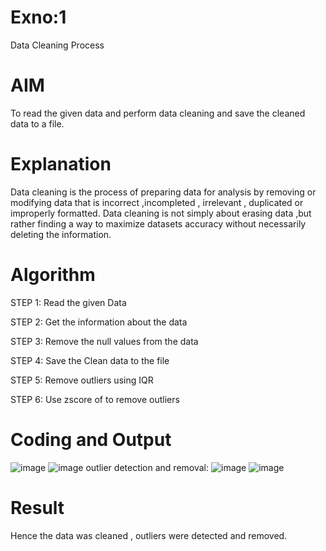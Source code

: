 # Exno:1
Data Cleaning Process

# AIM
To read the given data and perform data cleaning and save the cleaned data to a file.

# Explanation
Data cleaning is the process of preparing data for analysis by removing or modifying data that is incorrect ,incompleted , irrelevant , duplicated or improperly formatted. Data cleaning is not simply about erasing data ,but rather finding a way to maximize datasets accuracy without necessarily deleting the information.

# Algorithm
STEP 1: Read the given Data

STEP 2: Get the information about the data

STEP 3: Remove the null values from the data

STEP 4: Save the Clean data to the file

STEP 5: Remove outliers using IQR

STEP 6: Use zscore of to remove outliers

# Coding and Output
![image](https://github.com/user-attachments/assets/259ee370-6950-422f-bf4a-8f221c84960c)
![image](https://github.com/user-attachments/assets/b3fd2353-42a0-441f-b042-ceefc3869a27)
outlier detection and removal:
![image](https://github.com/user-attachments/assets/e36f2d08-89b9-4492-b3ce-afd4c3554874)
![image](https://github.com/user-attachments/assets/9e706f1d-0998-4398-9dad-5f4f5c8fcba1)



# Result
Hence the data was cleaned , outliers were detected and removed.
